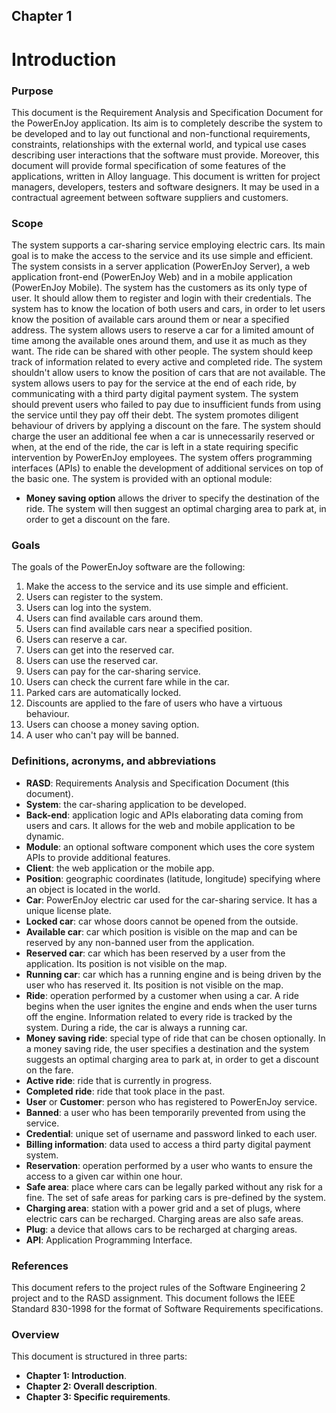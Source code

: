 ## Chapter 1

# Introduction


### Purpose

This document is the Requirement Analysis and Specification Document for the PowerEnJoy application. Its aim is to completely describe the system to be developed and to lay out functional and non-functional requirements, constraints, relationships with the external world, and typical use cases describing user interactions that the software must provide. Moreover, this document will provide formal specification of some features of the applications, written in Alloy language. This document is written for project managers, developers, testers and software designers. It may be used in a contractual agreement between software suppliers and customers.

### Scope

The system supports a car-sharing service employing electric cars.
Its main goal is to make the access to the service and its use simple and efficient.
The system consists in a server application (PowerEnJoy Server), a web application front-end (PowerEnJoy Web) and in a mobile application (PowerEnJoy Mobile).
The system has the customers as its only type of user. It should allow them to register and login with their credentials.
The system has to know the location of both users and cars, in order to let users know the position of available cars around them or near a specified address.
The system allows users to reserve a car for a limited amount of time among the available ones around them, and use it as much as they want. The ride can be shared with other people.
The system should keep track of information related to every active and completed ride.
The system shouldn't allow users to know the position of cars that are not available.
The system allows users to pay for the service at the end of each ride, by communicating with a third party digital payment system.
The system should prevent users who failed to pay due to insufficient funds from using the service until they pay off their debt.
The system promotes diligent behaviour of drivers by applying a discount on the fare.
The system should charge the user an additional fee when a car is unnecessarily reserved or when, at the end of the ride, the car is left in a state requiring specific intervention by PowerEnJoy employees.
The system offers programming interfaces (APIs) to enable the development of additional services on top of the basic one.
The system is provided with an optional module:
- **Money saving option** allows the driver to specify the destination of the ride. The system will then suggest an optimal charging area to park at, in order to get a discount on the fare.

### Goals

The goals of the PowerEnJoy software are the following:

1. Make the access to the service and its use simple and efficient.
2. Users can register to the system.
3. Users can log into the system.
4. Users can find available cars around them.
5. Users can find available cars near a specified position.
6. Users can reserve a car.
7. Users can get into the reserved car.
8. Users can use the reserved car.
9. Users can pay for the car-sharing service.
10. Users can check the current fare while in the car.
11. Parked cars are automatically locked.
12. Discounts are applied to the fare of users who have a virtuous behaviour.
13. Users can choose a money saving option.
14. A user who can't pay will be banned.

### Definitions, acronyms, and abbreviations

- **RASD**: Requirements Analysis and Specification Document (this document).
- **System**: the car-sharing application to be developed.
- **Back-end**: application logic and APIs elaborating data coming from users and cars. It allows for the web and mobile application to be dynamic.
- **Module**: an optional software component which uses the core system APIs to provide additional features.
- **Client**: the web application or the mobile app.
- **Position**: geographic coordinates (latitude, longitude) specifying where an object is located in the world.
- **Car**: PowerEnJoy electric car used for the car-sharing service. It has a unique license plate.
- **Locked car**: car whose doors cannot be opened from the outside.
- **Available car**: car which position is visible on the map and can be reserved by any non-banned user from the application.
- **Reserved car**: car which has been reserved by a user from the application. Its position is not visible on the map.
- **Running car**: car which has a running engine and is being driven by the user who has reserved it. Its position is not visible on the map.
- **Ride**: operation performed by a customer when using a car. A ride begins when the user ignites the engine and ends when the user turns off the engine. Information related to every ride is tracked by the system. During a ride, the car is always a running car.
- **Money saving ride**: special type of ride that can be chosen optionally. In a money saving ride, the user specifies a destination and the system suggests an optimal charging area to park at, in order to get a discount on the fare.
- **Active ride**: ride that is currently in progress.
- **Completed ride**: ride that took place in the past.
- **User** or **Customer**: person who has registered to PowerEnJoy service.
- **Banned**: a user who has been temporarily prevented from using the service.
- **Credential**: unique set of username and password linked to each user.
- **Billing information**: data used to access a third party digital payment system.
- **Reservation**: operation performed by a user who wants to ensure the access to a given car within one hour.
- **Safe area**: place where cars can be legally parked without any risk for a fine. The set of safe areas for parking cars is pre-defined by the system.
- **Charging area**: station with a power grid and a set of plugs, where electric cars can be recharged. Charging areas are also safe areas.
- **Plug**: a device that allows cars to be recharged at charging areas.
- **API**: Application Programming Interface.

### References

This document refers to the project rules of the Software Engineering 2 project and to the RASD assignment.
This document follows the IEEE Standard 830-1998 for the format of Software Requirements specifications.

### Overview

This document is structured in three parts:

- **Chapter 1: Introduction**.
- **Chapter 2: Overall description**.
- **Chapter 3: Specific requirements**.